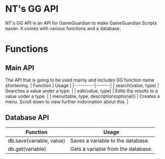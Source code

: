 # NT's GG API
NT's GG API is an API for GameGuardian to make GameGuardian Scripts easier. It comes with various functions and a database.

# Functions

## Main API
The API that is going to be used mainly and includes GG function name shortening.
| Function | Usage |
|----------|-------|
| search(value, type) | Searches a value under a type. |
| edit(value, type) | Edits the results to a value under a type. |
| menu(table, type, description(optional)) | Creates a menu. Scroll down to view further indormation about this. |

## Database API
| Function | Usage |
|----------|-------|
| db.save(variable, value) | Saves a variable to the database. |
| db.get(variable) | Gets a variable from the database. |
